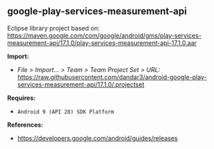 ## google-play-services-measurement-api

Eclipse library project based on:<br/>
https://maven.google.com/com/google/android/gms/play-services-measurement-api/17.1.0/play-services-measurement-api-17.1.0.aar

**Import:**
- _File > Import... > Team > Team Project Set > URL:_<br/>
  https://raw.githubusercontent.com/dandar3/android-google-play-services-measurement-api/17.1.0/.projectset

**Requires:**
- `Android 9 (API 28) SDK Platform`

**References:**
- https://developers.google.com/android/guides/releases